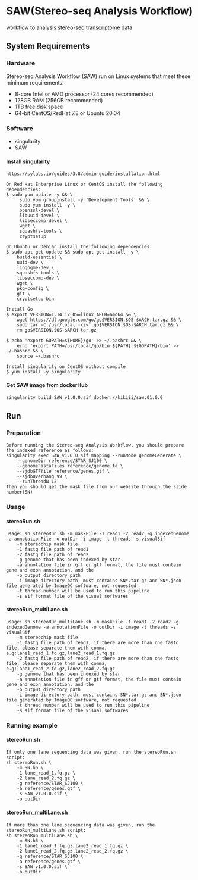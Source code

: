 # SAW(Stereo-seq Analysis Workflow)
workflow to analysis stereo-seq transcriptome data

## System Requirements
### Hardware

Stereo-seq Analysis Workflow (SAW) run on Linux systems that meet these minimum requirements:
* 8-core Intel or AMD processor (24 cores recommended)
* 128GB RAM (256GB recommended)
* 1TB free disk space
* 64-bit CentOS/RedHat 7.8 or Ubuntu 20.04

### Software

* singularity
* SAW

#### Install singularity
```
https://sylabs.io/guides/3.8/admin-guide/installation.html

On Red Hat Enterprise Linux or CentOS install the following dependencies:
$ sudo yum update -y && \
     sudo yum groupinstall -y 'Development Tools' && \
     sudo yum install -y \
     openssl-devel \
     libuuid-devel \
     libseccomp-devel \
     wget \
     squashfs-tools \
     cryptsetup

On Ubuntu or Debian install the following dependencies:
$ sudo apt-get update && sudo apt-get install -y \
    build-essential \
    uuid-dev \
    libgpgme-dev \
    squashfs-tools \
    libseccomp-dev \
    wget \
    pkg-config \
    git \
    cryptsetup-bin

Install Go
$ export VERSION=1.14.12 OS=linux ARCH=amd64 && \
    wget https://dl.google.com/go/go$VERSION.$OS-$ARCH.tar.gz && \
    sudo tar -C /usr/local -xzvf go$VERSION.$OS-$ARCH.tar.gz && \
    rm go$VERSION.$OS-$ARCH.tar.gz

$ echo 'export GOPATH=${HOME}/go' >> ~/.bashrc && \
    echo 'export PATH=/usr/local/go/bin:${PATH}:${GOPATH}/bin' >> ~/.bashrc && \
    source ~/.bashrc

Install singularity on CentOS without compile
$ yum install -y singularity
```
#### Get SAW image from dockerHub
```
singularity build SAW_v1.0.0.sif docker://kikiii/saw:01.0.0 
```

## Run
### Preparation
```
Before running the Stereo-seq Analysis Workflow, you should prepare the indexed reference as follows:
singularity exec SAW_v1.0.0.sif mapping --runMode genomeGenerate \
    --genomeDir reference/STAR_SJ100 \
    --genomeFastaFiles reference/genome.fa \
    --sjdbGTFfile reference/genes.gtf \
    --sjdbOverhang 99 \
    --runThreadN 12
Then you should get the mask file from our website through the slide number(SN)
```

### Usage
#### stereoRun.sh
```
usage: sh stereoRun.sh -m maskFile -1 read1 -2 read2 -g indexedGenome -a annotationFile -o outDir -i image -t threads -s visualSif
    -m stereochip mask file
    -1 fastq file path of read1
    -2 fastq file path of read2
    -g genome that has been indexed by star
    -a annotation file in gff or gtf format, the file must contain gene and exon annotation, and the 
    -o output directory path
    -i image directory path, must contains SN*.tar.gz and SN*.json file generated by ImageQC software, not requested
    -t thread number will be used to run this pipeline
    -s sif format file of the visual softwares
```
#### stereoRun_multiLane.sh
```
usage: sh stereoRun_multiLane.sh -m maskFile -1 read1 -2 read2 -g indexedGenome -a annotationFile -o outDir -i image -t threads -s visualSif
    -m stereochip mask file
    -1 fastq file path of read1, if there are more than one fastq file, please separate them with comma, e.g:lane1_read_1.fq.gz,lane2_read_1.fq.gz
    -2 fastq file path of read2, if there are more than one fastq file, please separate them with comma, e.g:lane1_read_2.fq.gz,lane2_read_2.fq.gz
    -g genome that has been indexed by star
    -a annotation file in gff or gtf format, the file must contain gene and exon annotation, and the 
    -o output directory path
    -i image directory path, must contains SN*.tar.gz and SN*.json file generated by ImageQC software, not requested
    -t thread number will be used to run this pipeline
    -s sif format file of the visual softwares
```
### Running example
#### stereoRun.sh
```
If only one lane sequencing data was given, run the stereoRun.sh script:
sh stereoRun.sh \
    -m SN.h5 \
    -1 lane_read_1.fq.gz \
    -2 lane_read_2.fq.gz \
    -g reference/STAR_SJ100 \
    -a reference/genes.gtf \
    -s SAW_v1.0.0.sif \
    -o outDir
```
#### stereoRun_multiLane.sh
```
If more than one lane sequencing data was given, run the stereoRun_multiLane.sh script:
sh stereoRun_multiLane.sh \
    -m SN.h5 \
    -1 lane1_read_1.fq.gz,lane2_read_1.fq.gz \
    -2 lane1_read_2.fq.gz,lane2_read_2.fq.gz \
    -g reference/STAR_SJ100 \
    -a reference/genes.gtf \
    -s SAW_v1.0.0.sif \
    -o outDir

```